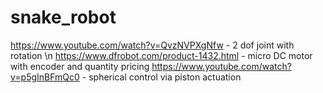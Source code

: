 # snake_robot
https://www.youtube.com/watch?v=QvzNVPXgNfw - 2 dof joint with rotation \n
https://www.dfrobot.com/product-1432.html - micro DC motor with encoder and quantity pricing 
https://www.youtube.com/watch?v=p5gInBFmQc0 - spherical control via piston actuation
